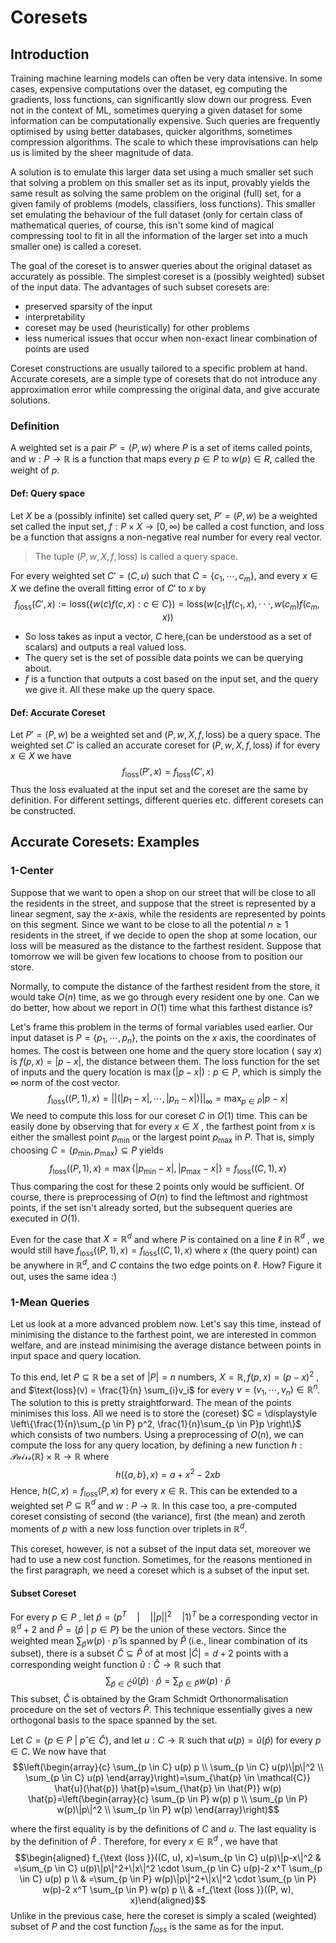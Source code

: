 # Coresets

## Introduction

Training machine learning models can often be very data intensive. In some cases, expensive computations over the dataset, eg computing the gradients, loss functions, can significantly slow down our progress. Even not in the context of ML, sometimes querying a given dataset for some information can be computationally expensive. Such queries are frequently optimised by using better databases, quicker algorithms, sometimes compression algorithms. The scale to which these improvisations can help us is limited by the sheer magnitude of data. 

A solution is to emulate this larger data set using a much smaller set such that solving a problem on this smaller set as its input, provably yields the same result as solving the same problem on the original (full) set, for a given family of problems (models, classifiers, loss functions). This smaller set emulating the behaviour of the full dataset (only for certain class of mathematical queries, of course, this isn't some kind of magical compressing tool to fit in all the information of the larger set into a much smaller one) is called a coreset.

The goal of the coreset is to answer queries about the original dataset as accurately as possible. The simplest coreset is a (possibly weighted) subset of the input data. The advantages
of such subset coresets are:  

- preserved sparsity of the input
- interpretability
- coreset may be used (heuristically) for other problems
- less numerical issues that occur when non-exact linear combination of points are used

Coreset constructions are usually tailored to a specific problem at hand. Accurate coresets, are a simple type of coresets that do not introduce any approximation error while compressing the original data, and give accurate solutions.

### Definition
A weighted set is a pair $P'  = (P, w)$  where $P$ is a set of items called points, and $w : P → \mathbb{R}$  is a function that maps every $p ∈ P$ to $w(p) ∈ R$, called the weight of $p$.
#### Def: Query space
Let $X$ be a (possibly infinite) set called query set, $P' = (P, w)$
be a weighted set called the input set, $f : P \times X → [0, ∞)$ be called a cost function, and $\text{loss}$ be a function that assigns a non-negative real number for every real vector.

>The tuple $(P, w, X , f, \text{loss})$ is called a query space. 

For every weighted set $C' = (C, u)$ such that $C = \{c_1 , \cdots, c_m \}$, and every $x ∈ X$ we define the overall fitting error of $C'$ to $x$ by $$f_{\text{loss}} (C' , x) := \text{loss}(\{w(c)f (c, x) : {c∈C}\} ) = \text{loss}(w(c_1 )f (c_1 , x), · · · , w(c_m )f (c_m , x))$$
- So $\text{loss}$ takes as input a vector, $C$ here,(can be understood as a set of scalars) and outputs a real valued loss. 
- The query set is the set of possible data points we can be querying about. 
- $f$ is a function that outputs a cost based on the input set, and the query we give it.
All these make up the query space.

#### Def: Accurate Coreset
Let $P' = (P, w)$ be a weighted set and $(P, w, X , f, \text{loss})$ be a query space. The weighted set $C'$ is called an accurate coreset for $(P, w, X , f, \text{loss})$ if for every $x ∈ X$ we have $$f_{\text{loss}} (P' , x) = f_{\text{loss}} (C' , x)$$
Thus the loss evaluated at the input set and the coreset are the same by definition. For different settings, different queries etc. different coresets can be constructed.

## Accurate Coresets: Examples

### 1-Center
Suppose that we want to open a shop on our street that will be close to all the residents in the street, and suppose that the street is represented by a linear segment, say the $x$-axis, while the residents are represented by points on this segment. Since we want to be close to all the potential $n ≥ 1$ residents in the street, if we decide to open the shop at some location, our loss will be measured as the distance to the farthest resident. Suppose that tomorrow we will be given few locations to choose from to position our store.

Normally, to compute the distance of the farthest resident from the store, it would take $O(n)$ time, as we go through every resident one by one. Can we do better, how about we report in $O(1)$ time what this farthest distance is?

Let's frame this problem in the terms of formal variables used earlier.
Our input dataset is $P = \{p_1, \cdots, p_n\}$, the points on the $x$ axis, the coordinates of homes. The cost is between one home and the query store location ( say $x$) is $f(p, x) = |p-x|$, the distance between them. The loss function for the set of inputs and the query location is $\max{(|p-x|) : p \in P}$, which is simply the $\infty$ norm of the cost vector.
$$f_{\text{loss}} ((P, 1), x) = ||(|p_1 − x|, \cdots , |p_n − x|)||_∞ = \max_{p \in P} |p − x|$$
We need to compute this loss for our coreset $C$ in $O(1)$ time. This can be easily done by observing that for every $x ∈ X$ , the farthest point from $x$ is either the smallest point $p_{\min}$ or the largest point $p_{\max}$ in $P$.
That is, simply choosing $C = \{p_{\min} , p_{\max} \} ⊆ P$ yields $$f_{\text{loss}} ((P, 1), x) = \max\{|p_{\min} - x| , |p_{\max} - x|\} = f_{\text{loss}} ((C, 1), x)$$
Thus comparing the cost for these 2 points only would be sufficient. Of course, there is preprocessing of $O(n)$ to find the leftmost and rightmost points, if the set isn't already sorted, but the subsequent queries are executed in $O(1)$.

Even for the case that $X = \mathbb{R}^d$ and where $P$ is contained on a line $\ell$ in $\mathbb{R}^d$ , we would still have $f_{\text{loss}} ((P, 1), x) = f_{\text{loss}} ((C, 1), x)$ where $x$ (the query point) can be anywhere in $\mathbb{R}^d$, and $C$ contains the two edge points on $\ell$. How? Figure it out, uses the same idea :)

### 1-Mean Queries
Let us look at a more advanced problem now. Let's say this time, instead of minimising the distance to the farthest point, we are interested in common welfare, and are instead minimising the average distance between points in input space and query location.

To this end, let $P ⊆ \mathbb{R}$ be a set of $|P | = n$ numbers, $X = \mathbb{R}, f (p, x) = (p − x)^2$ , and $\text{loss}(v) = \frac{1}{n} \sum_{i}v_i$ for every $v = (v_1 ,\cdots, v_n ) ∈ \mathbb{R}^n$.
The solution to this is pretty straightforward. The mean of the points minimises this loss. All we need is to store the (coreset) $C = \displaystyle \left\{\frac{1}{n}\sum_{p \in P} p^2, \frac{1}{n}\sum_{p \in P}p \right\}$ which consists of two numbers. Using a preprocessing of $O(n)$, we can compute the loss for any query location, by defining a new function $h : \mathcal{Pairs}(\mathbb{R}) \times \mathbb{R} → \mathbb{R}$ where $$h(\{a, b\} , x) = a + x^2 − 2xb$$
Hence, $h(C, x) = f_{\text{loss}} (P, x)$ for every $x ∈ \mathbb{R}$. 
This can be extended to a weighted set $P \subseteq \mathbb{R}^d$ and $w : P \rightarrow \mathbb{R}$. In this case too, a pre-computed coreset consisting of second (the variance), first (the mean) and zeroth moments of $p$ with a new loss function over triplets in $\mathbb{R}^d$.

This coreset, however, is not a subset of the input data set, moreover we had to use a new cost function. Sometimes, for the reasons mentioned in the first paragraph, we need a coreset which is a subset of the input set.

#### Subset Coreset
For every $p ∈ P$ , let $\hat{p} = (p^T \quad| \quad ||p||^2 \quad| 1)^T$ be a corresponding vector in $\mathbb{R}^d+2$ and $\hat{P} = \{\hat{p}\ |\ p ∈ P \}$ be the union of these vectors. Since the weighted mean $\sum_{\hat{p}} w(p)\cdot p̂$ is spanned by $\hat{P}$ (i.e., linear combination of its subset), there is a subset $\hat{C} ⊆ \hat{P}$ of at most $| \hat{C}| = d + 2$ points with a corresponding weight function $\hat{u} : \hat{C} → \mathbb{R}$ such that $$\sum_{\hat{p} \in \hat{C}} \hat{u}(\hat{p})\cdot \hat{p} = \sum_{\hat{p} \in \hat{P}} w(p)\cdot \hat{p}$$
This subset, $\hat{C}$ is obtained by the Gram Schmidt Orthonormalisation procedure on the set of vectors $\hat{P}$. This technique essentially gives a new orthogonal basis to the space spanned by the set.

Let $C = \{p ∈ P\ |\ p̂ ∈ \hat{C}\}$, and let $u : C → \mathbb{R}$ such that $u(p) = \hat{u}(\hat{p})$ for every $p ∈ C$. We
now have that $$\left(\begin{array}{c}
\sum_{p \in C} u(p) p \\
\sum_{p \in C} u(p)\|p\|^2 \\
\sum_{p \in C} u(p)
\end{array}\right)=\sum_{\hat{p} \in \mathcal{C}} \hat{u}(\hat{p}) \hat{p}=\sum_{\hat{p} \in \hat{P}} w(p) \hat{p}=\left(\begin{array}{c}
\sum_{p \in P} w(p) p \\
\sum_{p \in P} w(p)\|p\|^2 \\
\sum_{p \in P} w(p)
\end{array}\right)$$

where the first equality is by the definitions of $C$ and $u$.
The last equality is by the definition of $\hat{P}$ . Therefore, for every $x ∈ \mathbb{R}^d$ , we have that $$\begin{aligned} f_{\text {loss }}((C, u), x)=\sum_{p \in C} u(p)\|p-x\|^2 & =\sum_{p \in C} u(p)\|p\|^2+\|x\|^2 \cdot \sum_{p \in C} u(p)-2 x^T \sum_{p \in C} u(p) p \\ & =\sum_{p \in P} w(p)\|p\|^2+\|x\|^2 \cdot \sum_{p \in P} w(p)-2 x^T \sum_{p \in P} w(p) p \\ & =f_{\text {loss }}((P, w), x)\end{aligned}$$
Unlike in the previous case, here the coreset is simply a scaled (weighted) subset of $P$ and the cost function $f_{loss}$ is the same as for the input.

